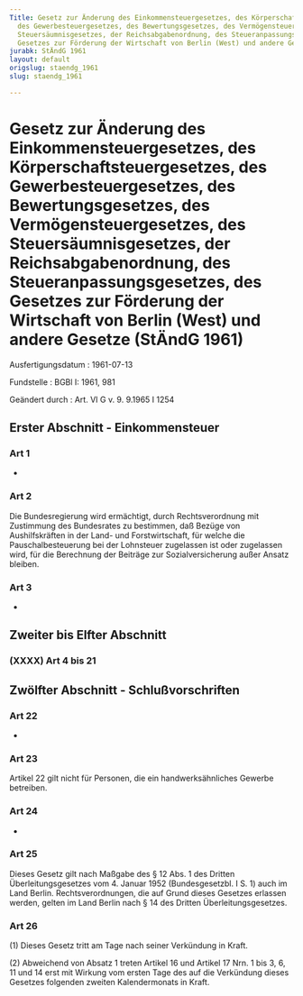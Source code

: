 ```yaml
---
Title: Gesetz zur Änderung des Einkommensteuergesetzes, des Körperschaftsteuergesetzes,
  des Gewerbesteuergesetzes, des Bewertungsgesetzes, des Vermögensteuergesetzes, des
  Steuersäumnisgesetzes, der Reichsabgabenordnung, des Steueranpassungsgesetzes, des
  Gesetzes zur Förderung der Wirtschaft von Berlin (West) und andere Gesetze
jurabk: StÄndG 1961
layout: default
origslug: staendg_1961
slug: staendg_1961

---
```


# Gesetz zur Änderung des Einkommensteuergesetzes, des Körperschaftsteuergesetzes, des Gewerbesteuergesetzes, des Bewertungsgesetzes, des Vermögensteuergesetzes, des Steuersäumnisgesetzes, der Reichsabgabenordnung, des Steueranpassungsgesetzes, des Gesetzes zur Förderung der Wirtschaft von Berlin (West) und andere Gesetze (StÄndG 1961)

Ausfertigungsdatum
:   1961-07-13

Fundstelle
:   BGBl I: 1961, 981

Geändert durch
:   Art. VI G v. 9. 9.1965 I 1254


## Erster Abschnitt - Einkommensteuer



### Art 1

-


### Art 2

Die Bundesregierung wird ermächtigt, durch Rechtsverordnung mit
Zustimmung des Bundesrates zu bestimmen, daß Bezüge von
Aushilfskräften in der Land- und Forstwirtschaft, für welche die
Pauschalbesteuerung bei der Lohnsteuer zugelassen ist oder zugelassen
wird, für die Berechnung der Beiträge zur Sozialversicherung außer
Ansatz bleiben.


### Art 3

-


## Zweiter bis Elfter Abschnitt



### (XXXX) Art 4 bis 21



## Zwölfter Abschnitt - Schlußvorschriften



### Art 22

-


### Art 23

Artikel 22 gilt nicht für Personen, die ein handwerksähnliches Gewerbe
betreiben.


### Art 24

-


### Art 25

Dieses Gesetz gilt nach Maßgabe des § 12 Abs. 1 des Dritten
Überleitungsgesetzes vom 4. Januar 1952 (Bundesgesetzbl. I S. 1) auch
im Land Berlin. Rechtsverordnungen, die auf Grund dieses Gesetzes
erlassen werden, gelten im Land Berlin nach § 14 des Dritten
Überleitungsgesetzes.


### Art 26

(1) Dieses Gesetz tritt am Tage nach seiner Verkündung in Kraft.

(2) Abweichend von Absatz 1 treten Artikel 16 und Artikel 17 Nrn. 1
bis 3, 6, 11 und 14 erst mit Wirkung vom ersten Tage des auf die
Verkündung dieses Gesetzes folgenden zweiten Kalendermonats in Kraft.

